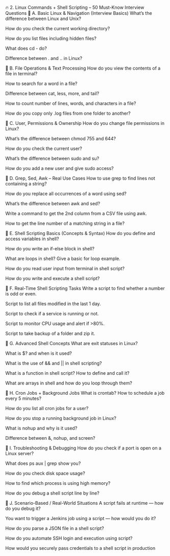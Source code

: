 🔥 2. Linux Commands + Shell Scripting – 50 Must-Know Interview Questions
🔹 A. Basic Linux & Navigation (Interview Basics)
What’s the difference between Linux and Unix?

How do you check the current working directory?

How do you list files including hidden files?

What does cd - do?

Difference between . and .. in Linux?

🔹 B. File Operations & Text Processing
How do you view the contents of a file in terminal?

How to search for a word in a file?

Difference between cat, less, more, and tail?

How to count number of lines, words, and characters in a file?

How do you copy only .log files from one folder to another?

🔹 C. User, Permissions & Ownership
How do you change file permissions in Linux?

What’s the difference between chmod 755 and 644?

How do you check the current user?

What’s the difference between sudo and su?

How do you add a new user and give sudo access?

🔹 D. Grep, Sed, Awk – Real Use Cases
How to use grep to find lines not containing a string?

How do you replace all occurrences of a word using sed?

What’s the difference between awk and sed?

Write a command to get the 2nd column from a CSV file using awk.

How to get the line number of a matching string in a file?

🔹 E. Shell Scripting Basics (Concepts & Syntax)
How do you define and access variables in shell?

How do you write an if-else block in shell?

What are loops in shell? Give a basic for loop example.

How do you read user input from terminal in shell script?

How do you write and execute a shell script?

🔹 F. Real-Time Shell Scripting Tasks
Write a script to find whether a number is odd or even.

Script to list all files modified in the last 1 day.

Script to check if a service is running or not.

Script to monitor CPU usage and alert if >80%.

Script to take backup of a folder and zip it.

🔹 G. Advanced Shell Concepts
What are exit statuses in Linux?

What is $? and when is it used?

What is the use of && and || in shell scripting?

What is a function in shell script? How to define and call it?

What are arrays in shell and how do you loop through them?

🔹 H. Cron Jobs + Background Jobs
What is crontab? How to schedule a job every 5 minutes?

How do you list all cron jobs for a user?

How do you stop a running background job in Linux?

What is nohup and why is it used?

Difference between &, nohup, and screen?

🔹 I. Troubleshooting & Debugging
How do you check if a port is open on a Linux server?

What does ps aux | grep show you?

How do you check disk space usage?

How to find which process is using high memory?

How do you debug a shell script line by line?

🔹 J. Scenario-Based / Real-World Situations
A script fails at runtime — how do you debug it?

You want to trigger a Jenkins job using a script — how would you do it?

How do you parse a JSON file in a shell script?

How do you automate SSH login and execution using script?

How would you securely pass credentials to a shell script in production